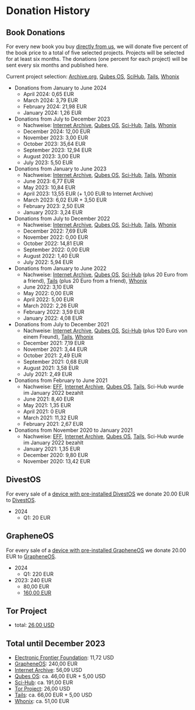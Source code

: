 # Donation History

## Book Donations

For every new book you buy [directly from us](https://shop.proxysto.re/category/7), we will donate five percent of the book price to a total of five selected projects. Projects will be selected for at least six months. The donations (one percent for each project) will be sent every six months and published here.

Current project selection: [Archive.org](https://archive.org/donate), [Qubes OS](https://www.qubes-os.org/donate/), [SciHub](https://de.wikipedia.org/wiki/Sci-Hub), [Tails](https://tails.net/donate/index.de.html), [Whonix](https://www.whonix.org/wiki/Donate)

* Donations from January to June 2024
  * April 2024: 0,65 EUR
  * March 2024: 3,79 EUR
  * February 2024: 21,98 EUR
  * January 2024: 1,26 EUR
* Donations from July to December 2023
  * Nachweise: [Internet Archive](/assets/images/donations/2024-01/internet-archive.png), [Qubes OS](/assets/images/donations/2024-01/qubes-os.png), [Sci-Hub](/assets/images/donations/2024-01/sci-hub.png), [Tails](/assets/images/donations/2024-01/tails.png), [Whonix](/assets/images/donations/2024-01/whonix.png)
  * December 2024: 12,00 EUR
  * November 2023: 3,00 EUR
  * October 2023: 35,64 EUR
  * September 2023: 12,94 EUR
  * August 2023: 3,00 EUR
  * July 2023: 5,50 EUR
* Donations from January to June 2023
  * Nachweise: [Internet Archive](/assets/images/donations/2023-07/internet-archive.png), [Qubes OS](/assets/images/donations/2023-07/qubes-os.png), [Sci-Hub](/assets/images/donations/2023-07/sci-hub.png), [Tails](/assets/images/donations/2023-07/tails.png), [Whonix](/assets/images/donations/2023-07/whonix.png)
  * June 2023: 6,77 EUR
  * May 2023: 10,84 EUR
  * April 2023: 13,55 EUR (+ 1,00 EUR to Internet Archive)
  * March 2023: 6,02 EUR + 3,50 EUR
  * February 2023: 2,50 EUR
  * January 2023: 3,24 EUR
* Donations from July to December 2022
  * Nachweise: [Internet Archive](/assets/images/donations/2023-01/internet-archive.png), [Qubes OS](/assets/images/donations/2023-01/qubes-os.png), [Sci-Hub](/assets/images/donations/2023-01/sci-hub.png), [Tails](/assets/images/donations/2023-01/tails.png), [Whonix](/assets/images/donations/2023-01/whonix.png)
  * December 2022: 7,69 EUR
  * November 2022: 0,00 EUR
  * October 2022: 14,81 EUR
  * September 2022: 0,00 EUR
  * August 2022: 1,40 EUR
  * July 2022: 5,94 EUR
* Donations from January to June 2022
  * Nachweise: [Internet Archive](/assets/images/donations/2022-07/internet-archive.png), [Qubes OS](/assets/images/donations/2022-07/qubes-os.png), [Sci-Hub](/assets/images/donations/2022-07/sci-hub.png) (plus 20 Euro from a friend), [Tails](/assets/images/donations/2022-07/tails.png) (plus 20 Euro from a friend), [Whonix](/assets/images/donations/2022-07/whonix.png)
  * June 2022: 3,10 EUR
  * May 2022: 0,00 EUR
  * April 2022: 5,00 EUR
  * March 2022: 2,26 EUR
  * February 2022: 3,59 EUR
  * January 2022: 4,08 EUR
* Donations from July to December 2021
  * Nachweise: [Internet Archive](/assets/images/donations/2022-01/internet-archive.png), [Qubes OS](/assets/images/donations/2022-01/qubes-os.png), [Sci-Hub](/assets/images/donations/2022-01/sci-hub.png) (plus 120 Euro von einem Freund), [Tails](/assets/images/donations/2022-01/tails.png), [Whonix](/assets/images/donations/2022-01/whonix.png)
  * December 2021: 7,19 EUR
  * November 2021: 3,44 EUR
  * October 2021: 2,49 EUR
  * September 2021: 0,68 EUR
  * August 2021: 3,58 EUR
  * July 2021: 2,49 EUR
* Donations from February to June 2021
  * Nachweise: [EFF](/assets/images/donations/2021-06/eff.png), [Internet Archive](/assets/images/donations/2021-06/internet-archive.png), [Qubes OS](/assets/images/donations/2021-06/qubes.png), [Tails](/assets/images/donations/2021-06/tails.png), Sci-Hub wurde im January 2022 bezahlt
  * June 2021: 8,40 EUR
  * May 2021: 1,35 EUR
  * April 2021: 0 EUR
  * March 2021: 11,32 EUR
  * February 2021: 2,67 EUR
* Donations from November 2020 to January 2021
  * Nachweise: [EFF](/assets/images/donations/2021-01/eff.png), [Internet Archive](/assets/images/donations/2021-01/internet-archive.png), [Qubes OS](/assets/images/donations/2021-01/qubes.png), [Tails](/assets/images/donations/2021-01/tails.png), Sci-Hub wurde im January 2022 bezahlt
  * January 2021: 1,35 EUR
  * December 2020: 9,80 EUR
  * November 2020: 13,42 EUR

## DivestOS

For every sale of a [device with pre-installed DivestOS](https://shop.proxysto.re/category/6) we donate 20.00 EUR to [DivestOS](https://divestos.org).

* 2024
  * Q1: 20 EUR

## GrapheneOS

For every sale of a [device with pre-installed GrapheneOS](https://shop.proxysto.re/category/6) we donate 20.00 EUR to [GrapheneOS](https://grapheneos.org).

* 2024
  * Q1: 220 EUR
* 2023: 240 EUR
  * 80,00 EUR
  * [160,00 EUR](/assets/images/donations/2024-01/grapheneos.png)

## Tor Project

* total: [26,00 USD](/assets/images/donations/2024-01/tor-project.png)

## Total until December 2023

 * [Electronic Frontier Foundation](https://www.eff.org/): 11,72 USD
 * [GrapheneOS](https://grapheneos.org/): 240,00 EUR
 * [Internet Archive](https://archive.org/): 56,09 USD
 * [Qubes OS](https://www.qubes-os.org/): ca. 46,00 EUR + 5,00 USD
 * [Sci-Hub](https://de.wikipedia.org/wiki/Sci-Hub): ca. 191,00 EUR
 * [Tor Project](https://www.torproject.org/): 26,00 USD
 * [Tails](https://tails.net): ca. 66,00 EUR + 5,00 USD
 * [Whonix](https://www.whonix.org/): ca. 51,00 EUR
